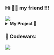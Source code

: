 ### Hi 🖖🏻 my friend !!!

<img src='https://i.pinimg.com/originals/ec/a1/af/eca1afa2c92ba75f4f0044477e9faa3c.gif'>

<details><summary><b> My Project 🍄</b></summary>



<ul>
  <li><a href="https://github.com/margarizfrog/Axit-project">AXIT</a></li>
  <li><a href="https://github.com/margarizfrog/Stopwatch-study-project">Stopwatch</a></li>
  <li><a href="https://github.com/margarizfrog/TMS_Project">Pokemon-Api</a></li>

</ul>
</details>

### 🐸 Codewars:
<img src='https://www.codewars.com/users/mrgrfrg/badges/micro'>
